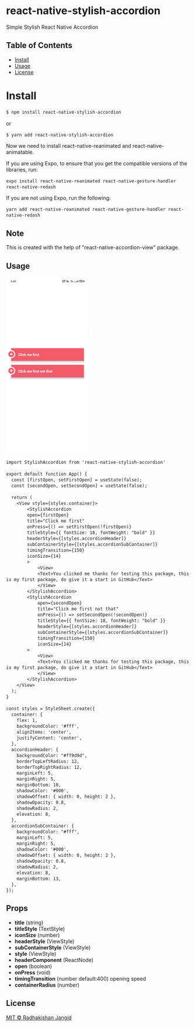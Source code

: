 # react-native-stylish-accordion

Simple Stylish React Native Accordion

## Table of Contents

- [Install](#install)
- [Usage](#usage)
- [License](#license)

# Install

```sh
$ npm install react-native-stylish-accordion
```
  or
```sh
$ yarn add react-native-stylish-accordion
```

Now we need to install react-native-reanimated and react-native-animatable.

If you are using Expo, to ensure that you get the compatible versions of the libraries, run:

```
expo install react-native-reanimated react-native-gesture-handler react-native-redash
```

If you are not using Expo, run the following:

```
yarn add react-native-reanimated react-native-gesture-handler react-native-redash
```

## Note

This is created with the help of "react-native-accordion-view" package.

## Usage
![gif1](https://raw.githubusercontent.com/radhakishan404/react-native-stylish-accordion/main/ezgif-6-b728aeb48f20.gif)

```
import StylishAccordion from 'react-native-stylish-accordion'

export default function App() {
  const [firstOpen, setFirstOpen] = useState(false);
  const [secondOpen, setSecondOpen] = useState(false);

  return (
    <View style={styles.container}>
        <StylishAccordion
        open={firstOpen}
        title="Click me first"
        onPress={() => setFirstOpen(!firstOpen)}
        titleStyle={{ fontSize: 18, fontWeight: "bold" }}
        headerStyle={[styles.accordionHeader]}
        subContainerStyle={[styles.accordionSubContainer]}
        timingTransition={150}
        iconSize={14}
        >
            <View>
            <Text>You clicked me thanks for testing this package, this is my first package, do give it a start in GitHub</Text>
            </View>
        </StylishAccordion>
        <StylishAccordion
            open={secondOpen}
            title="Click me first not that"
            onPress={() => setSecondOpen(!secondOpen)}
            titleStyle={{ fontSize: 18, fontWeight: "bold" }}
            headerStyle={[styles.accordionHeader]}
            subContainerStyle={[styles.accordionSubContainer]}
            timingTransition={150}
            iconSize={14}
        >
            <View>
            <Text>You clicked me thanks for testing this package, this is my first package, do give it a start in GitHub</Text>
            </View>
        </StylishAccordion>
    </View>
  );
}

const styles = StyleSheet.create({
  container: {
    flex: 1,
    backgroundColor: '#fff',
    alignItems: 'center',
    justifyContent: 'center',
  },
  accordionHeader: {
    backgroundColor: "#ff9d9d",
    borderTopLeftRadius: 12,
    borderTopRightRadius: 12,
    marginLeft: 5,
    marginRight: 5,
    marginBottom: 10,
    shadowColor: '#000',
    shadowOffset: { width: 0, height: 2 },
    shadowOpacity: 0.8,
    shadowRadius: 2,
    elevation: 8,
  },
  accordionSubContainer: {
    backgroundColor: "#fff",
    marginLeft: 5,
    marginRight: 5,
    shadowColor: '#000',
    shadowOffset: { width: 0, height: 2 },
    shadowOpacity: 0.8,
    shadowRadius: 2,
    elevation: 8,
    marginBottom: 13,
  },
});
```

## Props

- **title** (string)
- **titleStyle** (TextStyle) 
- **iconSize** (number)
- **headerStyle** (ViewStyle)
- **subContainerStyle** (ViewStyle)
- **style** (ViewStyle)
- **headerComponent** (ReactNode)
- **open** (boolean)
- **onPress** (void)
- **timingTransition** (number default:400) opening speed
- **containerRadius** (number)


## License

[MIT © Radhakishan Jangid](https://radhakishan.vpran.in)
